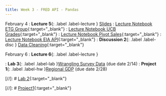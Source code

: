 ```yaml
---
title: Week 3 - FRED API - Pandas
---
```


February 4
: **Lecture 5**{: .label .label-lecture } [Slides](https://docs.google.com/presentation/d/1J5yTBfiWO6xV9TKmKgRrSpZZB1sus2LerbdfyUyoCsY/edit?usp=sharing)
: [Lecture Notebook ETG Group](https://datahub.berkeley.edu/hub/user-redirect/git-pull?repo=https%3A%2F%2Fgithub.com%2FUCB-Econ-148%2Fecon148-sp25&branch=main&urlpath=lab%2Ftree%2Fecon148-sp25%2Flec%2Flec3.1%2FLec3.1Pandas.ipynb){:target="_blank"} 
: [Lecture Notebook UCB Grades](https://datahub.berkeley.edu/hub/user-redirect/git-pull?repo=https%3A%2F%2Fgithub.com%2FUCB-Econ-148%2Fecon148-sp25&branch=main&urlpath=lab%2Ftree%2Fecon148-sp25%2Flec%2Flec3.1%2FLec3.1_UCB_degrees.ipynb){:target="_blank"} 
: [Lecture Notebook Pivot Sales](https://datahub.berkeley.edu/hub/user-redirect/git-pull?repo=https%3A%2F%2Fgithub.com%2FUCB-Econ-148%2Fecon148-sp25&branch=main&urlpath=lab%2Ftree%2Fecon148-sp25%2Flec%2Flec3.1%2FLec3.1SalesPivot.ipynb){:target="_blank"} 
: [Lecture Notebook EIA API](https://datahub.berkeley.edu/hub/user-redirect/git-pull?repo=https%3A%2F%2Fgithub.com%2FUCB-Econ-148%2Fecon148-sp25&branch=main&urlpath=lab%2Ftree%2Fecon148-sp25%2Flec%2Flec3.1%2FEIA_api_notebook.ipynb){:target="_blank"} 
: **Discussion 2**{: .label .label-disc } [Data Cleaning](https://docs.google.com/presentation/d/10INe-mi3qqw2lR6VSMybf4ULrvJ9ZXgzjIaXfRD9Hfo/edit?usp=sharing){:target="_blank"} 


February 6
: **Lecture 6**{: .label .label-lecture }

: **Lab 3**{: .label .label-lab }[Wrangling Survey Data]() (due date 2/14)
: **Project 1**{: .label .label-hw }[Regional GDP]() (due date 2/28)


[//]: # [Lab 2](){:target="_blank"} 


[//]: # [Project1](){:target="_blank"} 


